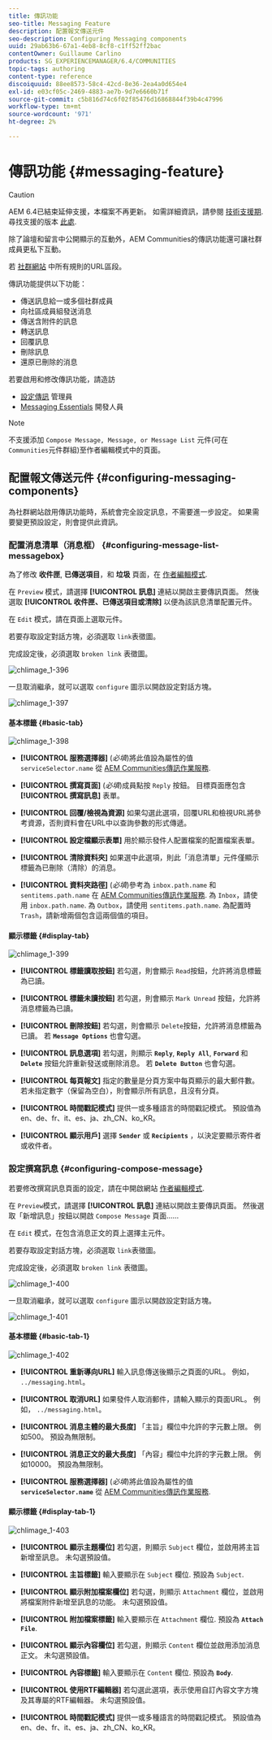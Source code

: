 ```yaml
---
title: 傳訊功能
seo-title: Messaging Feature
description: 配置報文傳送元件
seo-description: Configuring Messaging components
uuid: 29ab63b6-67a1-4eb8-8cf8-c1ff52ff2bac
contentOwner: Guillaume Carlino
products: SG_EXPERIENCEMANAGER/6.4/COMMUNITIES
topic-tags: authoring
content-type: reference
discoiquuid: 88ee8573-58c4-42cd-8e36-2ea4a0d654e4
exl-id: e03cf05c-2469-4883-ae7b-9d7e6660b71f
source-git-commit: c5b816d74c6f02f85476d16868844f39b4c47996
workflow-type: tm+mt
source-wordcount: '971'
ht-degree: 2%

---
```


# 傳訊功能 {#messaging-feature}

>[!CAUTION]
>
>AEM 6.4已結束延伸支援，本檔案不再更新。 如需詳細資訊，請參閱 [技術支援期](https://helpx.adobe.com//tw/support/programs/eol-matrix.html). 尋找支援的版本 [此處](https://experienceleague.adobe.com/docs/).

除了論壇和留言中公開顯示的互動外，AEM Communities的傳訊功能還可讓社群成員更私下互動。

若 [社群網站](overview.md#communitiessites) 中所有規則的URL區段。

傳訊功能提供以下功能：

* 傳送訊息給一或多個社群成員
* 向社區成員組發送消息
* 傳送含附件的訊息
* 轉送訊息
* 回覆訊息
* 刪除訊息
* 還原已刪除的消息

若要啟用和修改傳訊功能，請造訪

* [設定傳訊](messaging.md) 管理員
* [Messaging Essentials](essentials-messaging.md) 開發人員

>[!NOTE]
>
>不支援添加 `Compose Message, Message, or Message List` 元件(可在 `Communities`元件群組)至作者編輯模式中的頁面。

## 配置報文傳送元件 {#configuring-messaging-components}

為社群網站啟用傳訊功能時，系統會完全設定訊息，不需要進一步設定。 如果需要變更預設設定，則會提供此資訊。

### 配置消息清單（消息框） {#configuring-message-list-messagebox}

為了修改 **收件匣**, **已傳送項目**，和 **垃圾** 頁面，在 [作者編輯模式](sites-console.md#authoring-site-content).

在 `Preview` 模式，請選擇 **[!UICONTROL 訊息]** 連結以開啟主要傳訊頁面。 然後選取 **[!UICONTROL 收件匣、已傳送項目或清除]** 以便為該訊息清單配置元件。

在 `Edit` 模式，請在頁面上選取元件。

若要存取設定對話方塊，必須選取 `link`表徵圖。

完成設定後，必須選取 `broken link` 表徵圖。

![chlimage_1-396](assets/chlimage_1-396.png)

一旦取消繼承，就可以選取 `configure` 圖示以開啟設定對話方塊。

![chlimage_1-397](assets/chlimage_1-397.png)

#### 基本標籤 {#basic-tab}

![chlimage_1-398](assets/chlimage_1-398.png)

* **[!UICONTROL 服務選擇器]**
(*必填*)將此值設為屬性的值 `serviceSelector.name` 從 [AEM Communities傳訊作業服務](messaging.md#messaging-operations-service).

* **[!UICONTROL 撰寫頁面]**
(*必填*)成員點按 `Reply` 按鈕。 目標頁面應包含 **[!UICONTROL 撰寫訊息]** 表單。

* **[!UICONTROL 回覆/檢視為資源]**
如果勾選此選項，回覆URL和檢視URL將參考資源，否則資料會在URL中以查詢參數的形式傳遞。

* **[!UICONTROL 設定檔顯示表單]**
用於顯示發件人配置檔案的配置檔案表單。

* **[!UICONTROL 清除資料夾]**
如果選中此選項，則此「消息清單」元件僅顯示標籤為已刪除（清除）的消息。

* **[!UICONTROL 資料夾路徑]**
(*必填*)參考為 `inbox.path.name` 和 `sentitems.path.name` 在 [AEM Communities傳訊作業服務](messaging.md#messaging-operations-service). 為 `Inbox`，請使用 `inbox.path.name`. 為 `Outbox`，請使用 `sentitems.path.name`. 為配置時 `Trash`，請新增兩個包含這兩個值的項目。

#### 顯示標籤 {#display-tab}

![chlimage_1-399](assets/chlimage_1-399.png)

* **[!UICONTROL 標籤讀取按鈕]**
若勾選，則會顯示 
`Read`按鈕，允許將消息標籤為已讀。

* **[!UICONTROL 標籤未讀按鈕]**
若勾選，則會顯示 
`Mark Unread` 按鈕，允許將消息標籤為已讀。

* **[!UICONTROL 刪除按鈕]**
若勾選，則會顯示 
`Delete`按鈕，允許將消息標籤為已讀。 若 **`Message Options`** 也會勾選。

* **[!UICONTROL 訊息選項]**
若勾選，則顯示 
**`Reply`**, **`Reply All`**, **`Forward`** 和 **`Delete`** 按鈕允許重新發送或刪除消息。 若 **`Delete Button`** 也會勾選。

* **[!UICONTROL 每頁報文]**
指定的數量是分頁方案中每頁顯示的最大郵件數。 若未指定數字（保留為空白），則會顯示所有訊息，且沒有分頁。

* **[!UICONTROL 時間戳記模式]**
提供一或多種語言的時間戳記模式。 預設值為en、de、fr、it、es、ja、zh_CN、ko_KR。

* **[!UICONTROL 顯示用戶]**
選擇 
**`Sender`** 或 **`Recipients`** ，以決定要顯示寄件者或收件者。

### 設定撰寫訊息 {#configuring-compose-message}

若要修改撰寫訊息頁面的設定，請在中開啟網站 [作者編輯模式](sites-console.md#authoring-site-content).

在 `Preview`模式，請選擇 **[!UICONTROL 訊息]** 連結以開啟主要傳訊頁面。 然後選取「新增訊息」按鈕以開啟 `Compose Message` 頁面……

在 `Edit` 模式，在包含消息正文的頁上選擇主元件。

若要存取設定對話方塊，必須選取 `link`表徵圖。

完成設定後，必須選取 `broken link` 表徵圖。

![chlimage_1-400](assets/chlimage_1-400.png)

一旦取消繼承，就可以選取 `configure` 圖示以開啟設定對話方塊。

![chlimage_1-401](assets/chlimage_1-401.png)

#### 基本標籤 {#basic-tab-1}

![chlimage_1-402](assets/chlimage_1-402.png)

* **[!UICONTROL 重新導向URL]**
輸入訊息傳送後顯示之頁面的URL。 例如， 
`../messaging.html`。

* **[!UICONTROL 取消URL]**
如果發件人取消郵件，請輸入顯示的頁面URL。 例如， 
`../messaging.html`。

* **[!UICONTROL 消息主體的最大長度]**
「主旨」欄位中允許的字元數上限。 例如500。 預設為無限制。

* **[!UICONTROL 消息正文的最大長度]**
「內容」欄位中允許的字元數上限。 例如10000。 預設為無限制。

* **[!UICONTROL 服務選擇器]**
(*必填*)將此值設為屬性的值 **`serviceSelector.name`** 從 [AEM Communities傳訊作業服務](messaging.md#messaging-operations-service).

#### 顯示標籤 {#display-tab-1}

![chlimage_1-403](assets/chlimage_1-403.png)

* **[!UICONTROL 顯示主題欄位]**
若勾選，則顯示 
`Subject` 欄位，並啟用將主旨新增至訊息。 未勾選預設值。

* **[!UICONTROL 主旨標籤]**
輸入要顯示在 
`Subject` 欄位. 預設為 `Subject`.

* **[!UICONTROL 顯示附加檔案欄位]**
若勾選，則顯示 
`Attachment` 欄位，並啟用將檔案附件新增至訊息的功能。 未勾選預設值。

* **[!UICONTROL 附加檔案標籤]**
輸入要顯示在 
`Attachment` 欄位. 預設為 **`Attach File`**.

* **[!UICONTROL 顯示內容欄位]**
若勾選，則顯示 
`Content` 欄位並啟用添加消息正文。 未勾選預設值。

* **[!UICONTROL 內容標籤]**
輸入要顯示在 
`Content` 欄位. 預設為 **`Body`**.

* **[!UICONTROL 使用RTF編輯器]**
若勾選此選項，表示使用自訂內容文字方塊及其專屬的RTF編輯器。 未勾選預設值。

* **[!UICONTROL 時間戳記模式]**
提供一或多種語言的時間戳記模式。 預設值為en、de、fr、it、es、ja、zh_CN、ko_KR。
